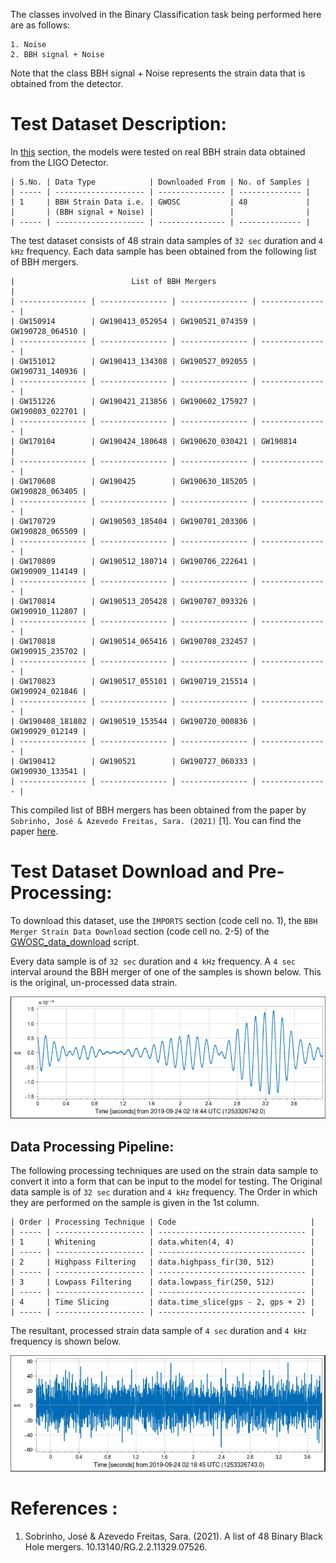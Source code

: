 The classes involved in the Binary Classification task being performed here are as follows:
```
1. Noise 
2. BBH signal + Noise
```
Note that the class BBH signal + Noise represents the strain data that is obtained from the detector.

# Test Dataset Description:
In [this](/models/Testing_on_real_strain_data/1D-CNN%20Binary%20Classification) section, the models were tested on real BBH strain data obtained from the LIGO Detector.

```
| S.No. | Data Type            | Downloaded From | No. of Samples |
| ----- | -------------------- | --------------- | -------------- |
| 1     | BBH Strain Data i.e. | GWOSC           | 48             |
|       | (BBH signal + Noise) |                 |                |
| ----- | -------------------- | --------------- | -------------- |
```

The test dataset consists of 48 strain data samples of `32 sec` duration and `4 kHz` frequency. Each data sample has been obtained from the following list of BBH mergers.

```
|                          List of BBH Mergers                          |
| --------------- | --------------- | --------------- | --------------- |
| GW150914        | GW190413_052954 | GW190521_074359 | GW190728_064510 |
| --------------- | --------------- | --------------- | --------------- |
| GW151012        | GW190413_134308 | GW190527_092055 | GW190731_140936 |
| --------------- | --------------- | --------------- | --------------- |
| GW151226        | GW190421_213856 | GW190602_175927 | GW190803_022701 |
| --------------- | --------------- | --------------- | --------------- |
| GW170104        | GW190424_180648 | GW190620_030421 | GW190814        |
| --------------- | --------------- | --------------- | --------------- |
| GW170608        | GW190425        | GW190630_185205 | GW190828_063405 |
| --------------- | --------------- | --------------- | --------------- |
| GW170729        | GW190503_185404 | GW190701_203306 | GW190828_065509 |
| --------------- | --------------- | --------------- | --------------- |
| GW170809        | GW190512_180714 | GW190706_222641 | GW190909_114149 |
| --------------- | --------------- | --------------- | --------------- |
| GW170814        | GW190513_205428 | GW190707_093326 | GW190910_112807 |
| --------------- | --------------- | --------------- | --------------- |
| GW170818        | GW190514_065416 | GW190708_232457 | GW190915_235702 |
| --------------- | --------------- | --------------- | --------------- |
| GW170823        | GW190517_055101 | GW190719_215514 | GW190924_021846 |
| --------------- | --------------- | --------------- | --------------- |
| GW190408_181802 | GW190519_153544 | GW190720_000836 | GW190929_012149 |
| --------------- | --------------- | --------------- | --------------- |
| GW190412        | GW190521        | GW190727_060333 | GW190930_133541 |
| --------------- | --------------- | --------------- | --------------- |
```

This compiled list of BBH mergers has been obtained from the paper by `Sobrinho, José & Azevedo Freitas, Sara. (2021)` [1]. You can find the paper [here](/Literature%20Review/Datasets/list%20of%20bbh%20mergers.pdf). 

# Test Dataset Download and Pre-Processing:
To download this dataset, use the `IMPORTS` section (code cell no. 1), the `BBH Merger Strain Data Download` section (code cell no. 2-5) of the [GWOSC_data_download](/scripts/GWOSC_data_download.ipynb) script.

Every data sample is of `32 sec` duration and `4 kHz` frequency. A `4 sec` interval around the BBH merger of one of the samples is shown below. This is the original, un-processed data strain.

<p align="center"> <img src="screenshots/original.png"> </p>

## Data Processing Pipeline:
The following processing techniques are used on the strain data sample to convert it into a form that can be input to the model for testing. The Original data sample is of `32 sec` duration and `4 kHz` frequency. 
The Order in which they are performed on the sample is given in the 1st column.

```
| Order | Processing Technique | Code                              |
| ----- | -------------------- | --------------------------------- |
| 1     | Whitening            | data.whiten(4, 4)                 |
| ----- | -------------------- | --------------------------------- |
| 2     | Highpass Filtering   | data.highpass_fir(30, 512)        |
| ----- | -------------------- | --------------------------------- |
| 3     | Lowpass Filtering    | data.lowpass_fir(250, 512)        |
| ----- | -------------------- | --------------------------------- |
| 4     | Time Slicing         | data.time_slice(gps - 2, gps + 2) |
| ----- | -------------------- | --------------------------------- |
```

The resultant, processed strain data sample of `4 sec` duration and `4 kHz` frequency is shown below.

<p align="center"> <img src="screenshots/processed.png"> </p>

# References :
1. Sobrinho, José & Azevedo Freitas, Sara. (2021). A list of 48 Binary Black Hole mergers. 10.13140/RG.2.2.11329.07526. 





